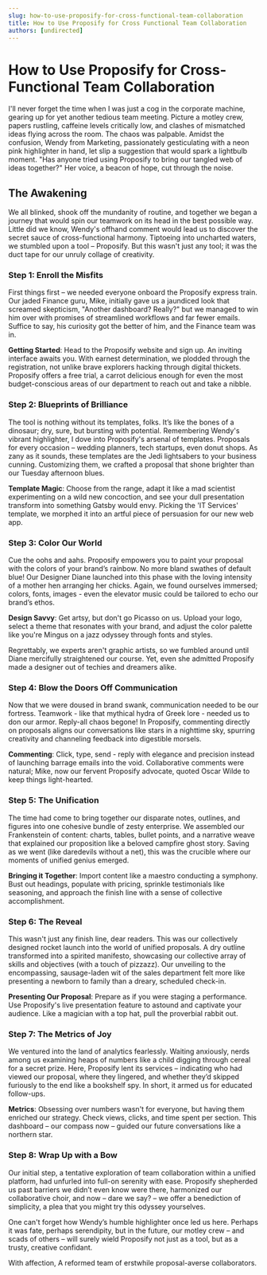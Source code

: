 ```yaml
---
slug: how-to-use-proposify-for-cross-functional-team-collaboration
title: How to Use Proposify for Cross Functional Team Collaboration
authors: [undirected]
---
```



# How to Use Proposify for Cross-Functional Team Collaboration

I'll never forget the time when I was just a cog in the corporate machine, gearing up for yet another tedious team meeting. Picture a motley crew, papers rustling, caffeine levels critically low, and clashes of mismatched ideas flying across the room. The chaos was palpable. Amidst the confusion, Wendy from Marketing, passionately gesticulating with a neon pink highlighter in hand, let slip a suggestion that would spark a lightbulb moment. "Has anyone tried using Proposify to bring our tangled web of ideas together?" Her voice, a beacon of hope, cut through the noise.

## The Awakening 

We all blinked, shook off the mundanity of routine, and together we began a journey that would spin our teamwork on its head in the best possible way. Little did we know, Wendy's offhand comment would lead us to discover the secret sauce of cross-functional harmony. Tiptoeing into uncharted waters, we stumbled upon a tool – Proposify. But this wasn't just any tool; it was the duct tape for our unruly collage of creativity.

### Step 1: Enroll the Misfits

First things first – we needed everyone onboard the Proposify express train. Our jaded Finance guru, Mike, initially gave us a jaundiced look that screamed skepticism, "Another dashboard? Really?" but we managed to win him over with promises of streamlined workflows and far fewer emails. Suffice to say, his curiosity got the better of him, and the Finance team was in. 

**Getting Started**: Head to the Proposify website and sign up. An inviting interface awaits you. With earnest determination, we plodded through the registration, not unlike brave explorers hacking through digital thickets. Proposify offers a free trial, a carrot delicious enough for even the most budget-conscious areas of our department to reach out and take a nibble.

### Step 2: Blueprints of Brilliance

The tool is nothing without its templates, folks. It’s like the bones of a dinosaur; dry, sure, but bursting with potential. Remembering Wendy's vibrant highlighter, I dove into Proposify's arsenal of templates. Proposals for every occasion – wedding planners, tech startups, even donut shops. As zany as it sounds, these templates are the Jedi lightsabers to your business cunning. Customizing them, we crafted a proposal that shone brighter than our Tuesday afternoon blues.

**Template Magic**: Choose from the range, adapt it like a mad scientist experimenting on a wild new concoction, and see your dull presentation transform into something Gatsby would envy. Picking the 'IT Services' template, we morphed it into an artful piece of persuasion for our new web app.

### Step 3: Color Our World 

Cue the oohs and aahs. Proposify empowers you to paint your proposal with the colors of your brand’s rainbow. No more bland swathes of default blue! Our Designer Diane launched into this phase with the loving intensity of a mother hen arranging her chicks. Again, we found ourselves immersed; colors, fonts, images - even the elevator music could be tailored to echo our brand’s ethos.

**Design Savvy**: Get artsy, but don't go Picasso on us. Upload your logo, select a theme that resonates with your brand, and adjust the color palette like you're Mingus on a jazz odyssey through fonts and styles.

Regrettably, we experts aren't graphic artists, so we fumbled around until Diane mercifully straightened our course. Yet, even she admitted Proposify made a designer out of techies and dreamers alike.

### Step 4: Blow the Doors Off Communication

Now that we were doused in brand swank, communication needed to be our fortress. Teamwork - like that mythical hydra of Greek lore - needed us to don our armor. Reply-all chaos begone! In Proposify, commenting directly on proposals aligns our conversations like stars in a nighttime sky, spurring creativity and channeling feedback into digestible morsels.

**Commenting**: Click, type, send - reply with elegance and precision instead of launching barrage emails into the void. Collaborative comments were natural; Mike, now our fervent Proposify advocate, quoted Oscar Wilde to keep things light-hearted.

### Step 5: The Unification 

The time had come to bring together our disparate notes, outlines, and figures into one cohesive bundle of zesty enterprise. We assembled our Frankenstein of content: charts, tables, bullet points, and a narrative weave that explained our proposition like a beloved campfire ghost story. Saving as we went (like daredevils without a net), this was the crucible where our moments of unified genius emerged.

**Bringing it Together**: Import content like a maestro conducting a symphony. Bust out headings, populate with pricing, sprinkle testimonials like seasoning, and approach the finish line with a sense of collective accomplishment.

### Step 6: The Reveal 

This wasn't just any finish line, dear readers. This was our collectively designed rocket launch into the world of unified proposals. A dry outline transformed into a spirited manifesto, showcasing our collective array of skills and objectives (with a touch of pizzazz). Our unveiling to the encompassing, sausage-laden wit of the sales department felt more like presenting a newborn to family than a dreary, scheduled check-in.

**Presenting Our Proposal**: Prepare as if you were staging a performance. Use Proposify's live presentation feature to astound and captivate your audience. Like a magician with a top hat, pull the proverbial rabbit out.

### Step 7: The Metrics of Joy

We ventured into the land of analytics fearlessly. Waiting anxiously, nerds among us examining heaps of numbers like a child digging through cereal for a secret prize. Here, Proposify lent its services – indicating who had viewed our proposal, where they lingered, and whether they’d skipped furiously to the end like a bookshelf spy. In short, it armed us for educated follow-ups.

**Metrics**: Obsessing over numbers wasn't for everyone, but having them enriched our strategy. Check views, clicks, and time spent per section. This dashboard – our compass now – guided our future conversations like a northern star.

### Step 8: Wrap Up with a Bow 

Our initial step, a tentative exploration of team collaboration within a unified platform, had unfurled into full-on serenity with ease. Proposify shepherded us past barriers we didn’t even know were there, harmonized our collaborative choir, and now – dare we say? – we offer a benediction of simplicity, a plea that you might try this odyssey yourselves.

One can't forget how Wendy’s humble highlighter once led us here. Perhaps it was fate, perhaps serendipity, but in the future, our motley crew – and scads of others – will surely wield Proposify not just as a tool, but as a trusty, creative confidant.

With affection,
A reformed team of erstwhile proposal-averse collaborators.